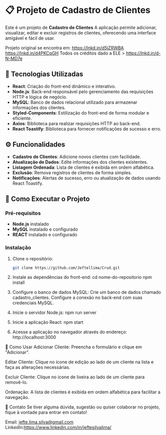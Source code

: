 # 📋 Projeto de Cadastro de Clientes

Este é um projeto de **Cadastro de Clientes** A aplicação permite adicionar, visualizar, editar e excluir registros de clientes, oferecendo uma interface amigável e fácil de usar.

Projeto original se encontra em: https://lnkd.in/d5jZRWBA
https://lnkd.in/d4PKCqGH
Todos os créditos dado a ELE > https://lnkd.in/d-N-MD7e

## 🚀 Tecnologias Utilizadas

- **React**: Criação do front-end dinâmico e interativo.
- **Node.js**: Back-end responsável pelo gerenciamento das requisições HTTP e lógica de negócio.
- **MySQL**: Banco de dados relacional utilizado para armazenar informações dos clientes.
- **Styled-Components**: Estilização do front-end de forma modular e eficiente.
- **Axios**: Biblioteca para realizar requisições HTTP ao back-end.
- **React Toastify**: Biblioteca para fornecer notificações de sucesso e erro.

## ⚙️ Funcionalidades

- **Cadastro de Clientes**: Adicione novos clientes com facilidade.
- **Atualização de Dados**: Edite informações dos clientes existentes.
- **Listagem Ordenada**: Lista de clientes é exibida em ordem alfabética.
- **Exclusão**: Remova registros de clientes de forma simples.
- **Notificações**: Alertas de sucesso, erro ou atualização de dados usando React Toastify.

## 🏁 Como Executar o Projeto

### Pré-requisitos
- **Node.js** instalado
- **MySQL** instalado e configurado
- **REACT** instalado e configurado

### Instalação

1. Clone o repositório:
   ```bash
   git clone https://github.com/Jeftellima/Crud.git

2. Instale as dependências do front-end:
cd nome-do-repositorio
npm install


3. Configure o banco de dados MySQL:
Crie um banco de dados chamado cadastro_clientes.
Configure a conexão no back-end com suas credenciais MySQL.

4. Inicie o servidor Node.js:
npm run server

5. Inicie a aplicação React:
npm start

6. Acesse a aplicação no navegador através do endereço:
http://localhost:3000


🔧 Como Usar
   Adicionar Cliente: Preencha o formulário e clique em "Adicionar".

   Editar Cliente: Clique no ícone de edição ao lado de um cliente na lista e faça as alterações necessárias.

   Excluir Cliente: Clique no ícone de lixeira ao lado de um cliente para removê-lo.

   Ordenação: A lista de clientes é exibida em ordem alfabética para facilitar a navegação.

💬 Contato
Se tiver alguma dúvida, sugestão ou quiser colaborar no projeto, fique à vontade para entrar em contato!

Email: jefte.lima.silva@gmail.com
LinkedIn:https://www.linkedin.com/in/jeftesilvalima/

